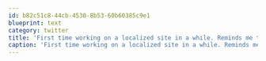 ```yaml
---
id: b82c51c8-44cb-4530-8b53-60b60385c9e1
blueprint: text
category: twitter
title: 'First time working on a localized site in a while. Reminds me that the world is a diverse place.'
caption: 'First time working on a localized site in a while. Reminds me that the world is a diverse place.'
---
```

